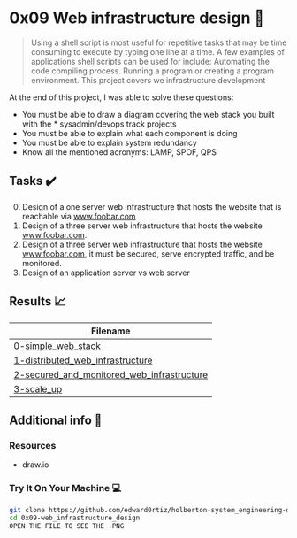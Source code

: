 # 0x09 Web infrastructure design :wrench:

> Using a shell script is most useful for repetitive tasks that may be time consuming to execute by typing one line at a time. A few examples of applications shell scripts can be used for include: Automating the code compiling process. Running a program or creating a program environment. This project covers we infrastructure development

At the end of this project, I was able to solve these questions:

* You must be able to draw a diagram covering the web stack you built with the * sysadmin/devops track projects
* You must be able to explain what each component is doing
* You must be able to explain system redundancy
* Know all the mentioned acronyms: LAMP, SPOF, QPS


## Tasks :heavy_check_mark:

0. Design of a one server web infrastructure that hosts the website that is reachable via www.foobar.com
1. Design of a three server web infrastructure that hosts the website www.foobar.com.
2. Design of a three server web infrastructure that hosts the website www.foobar.com, it must be secured, serve encrypted traffic, and be monitored.
3. Design of an application server vs web server



## Results :chart_with_upwards_trend:

| Filename |
| ------ |
| [0-simple_web_stack](https://github.com/edward0rtiz/holberton-system_engineering-devops/blob/master/0x09-web_infrastructure_design/0-simple_web_stack)|
| [1-distributed_web_infrastructure](https://github.com/edward0rtiz/holberton-system_engineering-devops/blob/master/0x09-web_infrastructure_design/1-distributed_web_infrastructure)|
| [2-secured_and_monitored_web_infrastructure](https://github.com/edward0rtiz/holberton-system_engineering-devops/blob/master/0x09-web_infrastructure_design/2-secured_and_monitored_web_infrastructure)|
| [3-scale_up](https://github.com/edward0rtiz/holberton-system_engineering-devops/blob/master/0x09-web_infrastructure_design/3-scale_up)|


## Additional info :construction:
### Resources

- draw.io

### Try It On Your Machine :computer:
```bash
git clone https://github.com/edward0rtiz/holberton-system_engineering-devops.git
cd 0x09-web_infrastructure_design
OPEN THE FILE TO SEE THE .PNG
```
